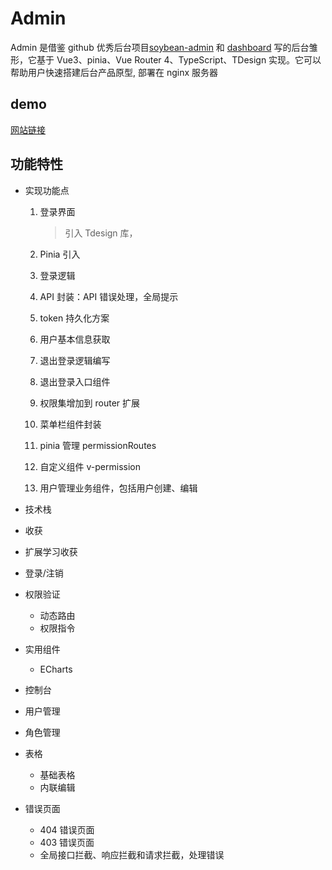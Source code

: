 # Admin

Admin 是借鉴 github 优秀后台项目[soybean-admin](https://github.com/honghuangdc/soybean-admin) 和 [dashboard](https://github.com/zce/dashboard) 写的后台雏形，它基于 Vue3、pinia、Vue Router 4、TypeScript、TDesign 实现。它可以帮助用户快速搭建后台产品原型, 部署在 nginx 服务器

## demo

[网站链接](http://codingfang.com/#/dashboard)

## 功能特性

- 实现功能点

  1. 登录界面

     > 引入 Tdesign 库，

  1. Pinia 引入
  1. 登录逻辑
  1. API 封装：API 错误处理，全局提示
  1. token 持久化方案
  1. 用户基本信息获取
  1. 退出登录逻辑编写
  1. 退出登录入口组件
  1. 权限集增加到 router 扩展
  1. 菜单栏组件封装
  1. pinia 管理 permissionRoutes
  1. 自定义组件 v-permission
  1. 用户管理业务组件，包括用户创建、编辑

- 技术栈

- 收获

- 扩展学习收获

- 登录/注销
- 权限验证
  - 动态路由
  - 权限指令
- 实用组件
  - ECharts
- 控制台
- 用户管理
- 角色管理
- 表格
  - 基础表格
  - 内联编辑
- 错误页面
  - 404 错误页面
  - 403 错误页面
  - 全局接口拦截、响应拦截和请求拦截，处理错误
